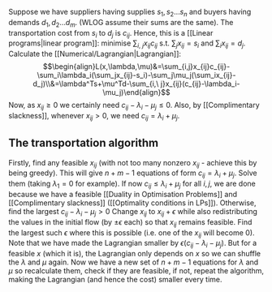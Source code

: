 Suppose we have suppliers having supplies $s_1,s_2\dots s_n$ 
and buyers having demands $d_1,d_2\dots d_m$. 
(WLOG assume their sums are the same). 
The transportation cost from $s_i$ to $d_j$ is $c_{ij}$.
Hence, this is a [[Linear programs|linear program]]:
minimise $\sum_{i,\ j}x_{ij}c_{ij}$ s.t. $\sum_j x_{ij}=s_i$ and $\sum_ix_{ij}=d_j$.
Calculate the [[Numerical/Lagrangian|Lagrangian]]:
$$\begin{align}L(x,\lambda,\mu)&=\sum_{i,j}x_{ij}c_{ij}-\sum_i\lambda_i(\sum_jx_{ij}-s_i)-\sum_j\mu_j(\sum_ix_{ij}-d_j)\\&=\lambda^Ts+\mu^Td-\sum_{i,\ j}x_{ij}(c_{ij}-\lambda_i-\mu_j)\end{align}$$
Now, as $x_{ij}\geq 0$ we certainly need $c_{ij}-\lambda_i-\mu_j\leq 0$. 
Also, by [[Complimentary slackness]], 
whenever $x_{ij}>0$, we need $c_{ij}=\lambda_i+\mu_j$.

## The transportation algorithm
Firstly, find any feasible $x_{ij}$ 
(with not too many nonzero $x_{ij}$ - achieve this by being greedy). 
This will give $n+m-1$ equations of form $c_{ij}=\lambda_i+\mu_j$. 
Solve them (taking $\lambda_1=0$ for example). 
If now $c_{ij}\leq \lambda_i+\mu_j$ for all $i,j$, we are done 
because we have a feasible [[Duality in Optimisation Problems]] and [[Complimentary slackness]]
([[Optimality conditions in LPs]]). 
Otherwise, find the largest $c_{ij}-\lambda_i-\mu_j>0$ 
Change $x_{ij}$ to $x_{ij}+\epsilon$ while also redistributing the values in the initial flow (by $\pm\epsilon$ each) 
so that $x_{ij}$ remains feasible. 
Find the largest such $\epsilon$ where this is possible 
(i.e. one of the $x_{ij}$ will become 0). 
Note that we have made the Lagrangian smaller by $\epsilon(c_{ij}-\lambda_i-\mu_j)$. 
But for a feasible $x$ (which it is), 
the Lagrangian only depends on $x$
so we can shuffle the $\lambda$ and $\mu$ again.
Now we have a new set of $n+m-1$ equations for $\lambda$ and $\mu$ so recalculate them, 
check if they are feasible, 
if not, repeat the algorithm, 
making the Lagrangian (and hence the cost) smaller every time.
